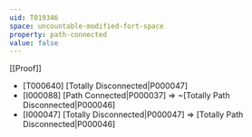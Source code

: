 ```yaml
---
uid: T019346
space: uncountable-modified-fort-space
property: path-connected
value: false
---
```

[[Proof]]

* [T000640] [Totally Disconnected|P000047]
* [I000088] [Path Connected|P000037] => ~[Totally Path Disconnected|P000046]
* [I000047] [Totally Disconnected|P000047] => [Totally Path Disconnected|P000046]

